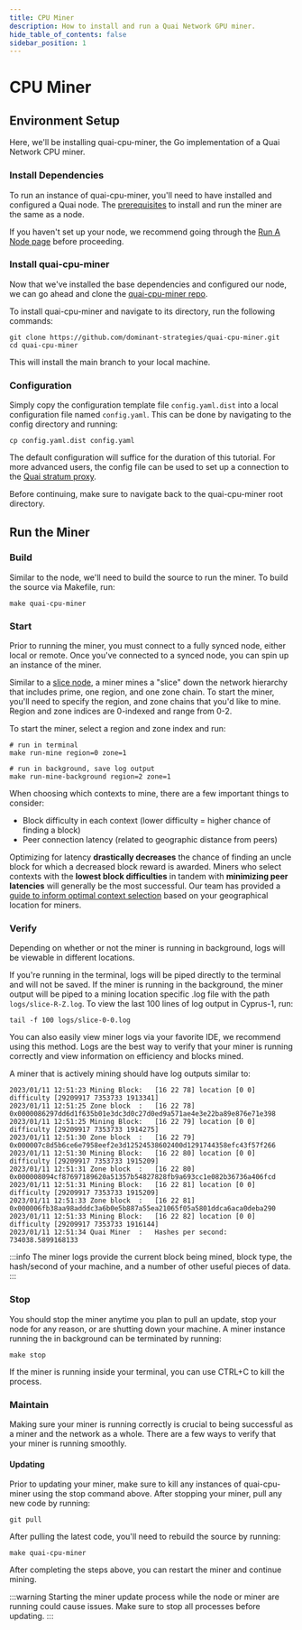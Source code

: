 ```yaml
---
title: CPU Miner
description: How to install and run a Quai Network GPU miner.
hide_table_of_contents: false
sidebar_position: 1
---
```


# CPU Miner

## Environment Setup

Here, we'll be installing quai-cpu-miner, the Go implementation of a Quai Network CPU miner.

### Install Dependencies

To run an instance of quai-cpu-miner, you'll need to have installed and configured a Quai node. The [prerequisites](/participate/node/start-a-node.md#install-dependencies) to install and run the miner are the same as a node.

If you haven't set up your node, we recommend going through the [Run A Node page](/participate/node/start-a-node.md) before proceeding.

### Install quai-cpu-miner

Now that we've installed the base dependencies and configured our node, we can go ahead and clone the [quai-cpu-miner repo](https://github.com/dominant-strategies/quai-cpu-miner).

To install quai-cpu-miner and navigate to its directory, run the following commands:

```shell
git clone https://github.com/dominant-strategies/quai-cpu-miner.git
cd quai-cpu-miner
```

This will install the main branch to your local machine.

### Configuration

Simply copy the configuration template file `config.yaml.dist` into a local configuration file named `config.yaml`. This can be done by navigating to the config directory and running:

```shell
cp config.yaml.dist config.yaml
```

The default configuration will suffice for the duration of this tutorial. For more advanced users, the config file can be used to set up a connection to the [Quai stratum proxy](https://github.com/dominant-strategies/go-quai-stratum).

Before continuing, make sure to navigate back to the quai-cpu-miner root directory.

## Run the Miner

### Build

Similar to the node, we'll need to build the source to run the miner.
To build the source via Makefile, run:

```shell
make quai-cpu-miner
```

### Start

Prior to running the miner, you must connect to a fully synced node, either local or remote. Once you've connected to a synced node, you can spin up an instance of the miner.

Similar to a [slice node](/participate/node/node-overview.md#slice-node), a miner mines a "slice" down the network hierarchy that includes prime, one region, and one zone chain. To start the miner, you'll need to specify the region, and zone chains that you'd like to mine. Region and zone indices are 0-indexed and range from 0-2.

To start the miner, select a region and zone index and run:

```shell
# run in terminal
make run-mine region=0 zone=1

# run in background, save log output
make run-mine-background region=2 zone=1
```

When choosing which contexts to mine, there are a few important things to consider:

- Block difficulty in each context (lower difficulty = higher chance of finding a block)
- Peer connection latency (related to geographic distance from peers)

Optimizing for latency **drastically decreases** the chance of finding an uncle block for which a decreased block reward is awarded. Miners who select contexts with the **lowest block difficulties** in tandem with **minimizing peer latencies** will generally be the most successful. Our team has provided a [guide to inform optimal context selection](/learn/advanced-introduction/hierarchical-structure/latency.md#networking-latencies) based on your geographical location for miners.

### Verify

Depending on whether or not the miner is running in background, logs will be viewable in different locations.

If you're running in the terminal, logs will be piped directly to the terminal and will not be saved. If the miner is running in the background, the miner output will be piped to a mining location specific .log file with the path `logs/slice-R-Z.log`. To view the last 100 lines of log output in Cyprus-1, run:

```shell
tail -f 100 logs/slice-0-0.log
```

You can also easily view miner logs via your favorite IDE, we recommend using this method. Logs are the best way to verify that your miner is running correctly and view information on efficiency and blocks mined.

A miner that is actively mining should have log outputs similar to:

```shell
2023/01/11 12:51:23 Mining Block:   [16 22 78] location [0 0] difficulty [29209917 7353733 1913341]
2023/01/11 12:51:25 Zone block  :   [16 22 78] 0x0000086297dd6d1f635b01e3dc3d0c27d0ed9a571ae4e3e22ba89e876e71e398
2023/01/11 12:51:25 Mining Block:   [16 22 79] location [0 0] difficulty [29209917 7353733 1914275]
2023/01/11 12:51:30 Zone block  :   [16 22 79] 0x000007c8d5b6ce6e7958eef2e3d12524538602400d1291744358efc43f57f266
2023/01/11 12:51:30 Mining Block:   [16 22 80] location [0 0] difficulty [29209917 7353733 1915209]
2023/01/11 12:51:31 Zone block  :   [16 22 80] 0x000008094cf87697189620a51357b54827828fb9a693cc1e082b36736a406fcd
2023/01/11 12:51:31 Mining Block:   [16 22 81] location [0 0] difficulty [29209917 7353733 1915209]
2023/01/11 12:51:33 Zone block  :   [16 22 81] 0x000006fb38aa98adddc3a6b0e5b887a55ea21065f05a5801ddca6aca0deba290
2023/01/11 12:51:33 Mining Block:   [16 22 82] location [0 0] difficulty [29209917 7353733 1916144]
2023/01/11 12:51:34 Quai Miner  :   Hashes per second:  734038.5899168133
```

:::info
The miner logs provide the current block being mined, block type, the hash/second of your machine, and a number of other useful pieces of data.
:::

### Stop

You should stop the miner anytime you plan to pull an update, stop your node for any reason, or are shutting down your machine. A miner instance running the in background can be terminated by running:

```shell
make stop
```

If the miner is running inside your terminal, you can use CTRL+C to kill the process.

### Maintain

Making sure your miner is running correctly is crucial to being successful as a miner and the network as a whole. There are a few ways to verify that your miner is running smoothly.

#### Updating

Prior to updating your miner, make sure to kill any instances of quai-cpu-miner using the stop command above. After stopping your miner, pull any new code by running:

```shell
git pull
```

After pulling the latest code, you'll need to rebuild the source by running:

```shell
make quai-cpu-miner
```

After completing the steps above, you can restart the miner and continue mining.

:::warning
Starting the miner update process while the node or miner are running could cause issues. Make sure to stop all processes before updating.
:::

```shell

```
